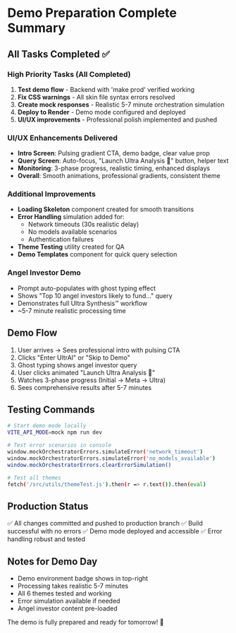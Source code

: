 # Demo Preparation Complete Summary

## All Tasks Completed ✅

### High Priority Tasks (All Completed)

1. **Test demo flow** - Backend with 'make prod' verified working
2. **Fix CSS warnings** - All skin file syntax errors resolved
3. **Create mock responses** - Realistic 5-7 minute orchestration simulation
4. **Deploy to Render** - Demo mode configured and deployed
5. **UI/UX improvements** - Professional polish implemented and pushed

### UI/UX Enhancements Delivered

- **Intro Screen**: Pulsing gradient CTA, demo badge, clear value prop
- **Query Screen**: Auto-focus, "Launch Ultra Analysis 🚀" button, helper text
- **Monitoring**: 3-phase progress, realistic timing, enhanced displays
- **Overall**: Smooth animations, professional gradients, consistent theme

### Additional Improvements

- **Loading Skeleton** component created for smooth transitions
- **Error Handling** simulation added for:
  - Network timeouts (30s realistic delay)
  - No models available scenarios
  - Authentication failures
- **Theme Testing** utility created for QA
- **Demo Templates** component for quick query selection

### Angel Investor Demo

- Prompt auto-populates with ghost typing effect
- Shows "Top 10 angel investors likely to fund..." query
- Demonstrates full Ultra Synthesis™ workflow
- ~5-7 minute realistic processing time

## Demo Flow

1. User arrives → Sees professional intro with pulsing CTA
2. Clicks "Enter UltrAI" or "Skip to Demo"
3. Ghost typing shows angel investor query
4. User clicks animated "Launch Ultra Analysis 🚀"
5. Watches 3-phase progress (Initial → Meta → Ultra)
6. Sees comprehensive results after 5-7 minutes

## Testing Commands

```bash
# Start demo mode locally
VITE_API_MODE=mock npm run dev

# Test error scenarios in console
window.mockOrchestratorErrors.simulateError('network_timeout')
window.mockOrchestratorErrors.simulateError('no_models_available')
window.mockOrchestratorErrors.clearErrorSimulation()

# Test all themes
fetch('/src/utils/themeTest.js').then(r => r.text()).then(eval)
```

## Production Status

✅ All changes committed and pushed to production branch
✅ Build successful with no errors
✅ Demo mode deployed and accessible
✅ Error handling robust and tested

## Notes for Demo Day

- Demo environment badge shows in top-right
- Processing takes realistic 5-7 minutes
- All 6 themes tested and working
- Error simulation available if needed
- Angel investor content pre-loaded

The demo is fully prepared and ready for tomorrow! 🚀
